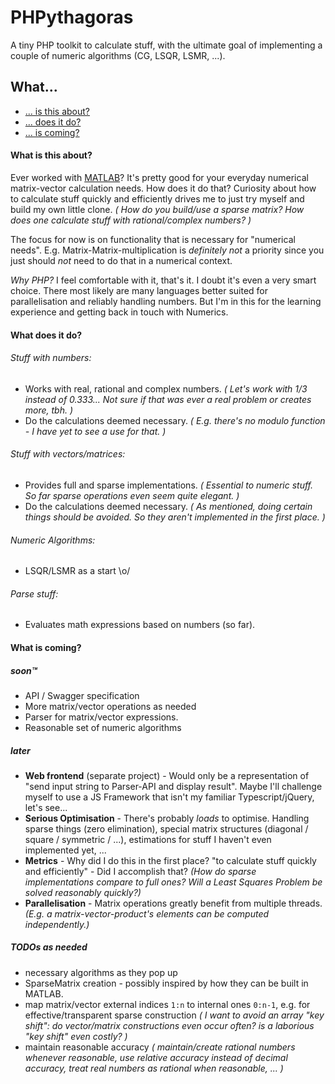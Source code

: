 # PHPythagoras

A tiny PHP toolkit to calculate stuff, with the ultimate goal of implementing a couple of numeric algorithms (CG, LSQR, LSMR, ...).

## What...
- [... is this about?](#what-is-this-about)
- [... does it do?](#what-does-it-do)
- [... is coming?](#what-is-coming)

#### What is this about?

Ever worked with [MATLAB](mathworks.com)? It's pretty good for your everyday numerical matrix-vector calculation needs.
How does it do that? Curiosity about how to calculate stuff quickly and efficiently drives me to just try myself and build my own little clone.
_(
How do you build/use a sparse matrix? 
How does one calculate stuff with rational/complex numbers?
)_

The focus for now is on functionality that is necessary for "numerical needs".
E.g. Matrix-Matrix-multiplication is _definitely not_ a priority since you just should _not_ need to do that in a numerical context.

_Why PHP?_ I feel comfortable with it, that's it. 
I doubt it's even a very smart choice. There most likely are many languages better suited for parallelisation and reliably handling numbers.
But I'm in this for the learning experience and getting back in touch with Numerics.

#### What does it do?

###### Stuff with numbers:

- Works with real, rational and complex numbers. 
_(
Let's work with 1/3 instead of 0.333... 
Not sure if that was ever a real problem or creates more, tbh.
)_
- Do the calculations deemed necessary.
_(
E.g. there's no modulo function - I have yet to see a use for that.
)_

###### Stuff with vectors/matrices:

- Provides full and sparse implementations.
_(
Essential to numeric stuff. So far sparse operations even seem quite elegant.
)_
- Do the calculations deemed necessary.
_(
As mentioned, doing certain things should be avoided. So they aren't implemented in the first place.
)_

###### Numeric Algorithms:

- LSQR/LSMR as a start \o/
 
###### Parse stuff:

- Evaluates math expressions based on numbers (so far).

#### What is coming?

##### soon™

- API / Swagger specification
- More matrix/vector operations as needed
- Parser for matrix/vector expressions.
- Reasonable set of numeric algorithms

##### later

- **Web frontend** (separate project) - Would only be a representation of "send input string to Parser-API and display result".
Maybe I'll challenge myself to use a JS Framework that isn't my familiar Typescript/jQuery, let's see...
- **Serious Optimisation** - There's probably _loads_ to optimise. 
Handling sparse things (zero elimination), special matrix structures (diagonal / square / symmetric / ...), estimations for stuff I haven't even implemented yet, ...
- **Metrics** - Why did I do this in the first place? 
"to calculate stuff quickly and efficiently" - Did I accomplish that?
_(How do sparse implementations compare to full ones? Will a Least Squares Problem be solved reasonably quickly?)_
- **Parallelisation** - Matrix operations greatly benefit from multiple threads.
_(E.g. a matrix-vector-product's elements can be computed independently.)_

##### TODOs as needed

- necessary algorithms as they pop up
- SparseMatrix creation - possibly inspired by how they can be built in MATLAB.
- map matrix/vector external indices `1:n` to internal ones `0:n-1`, e.g. for effective/transparent sparse construction
_( I want to avoid an array "key shift": do vector/matrix constructions even occur often? is a laborious "key shift" even costly? )_
- maintain reasonable accuracy
_( maintain/create rational numbers whenever reasonable, use relative accuracy instead of decimal accuracy, treat real numbers as rational when reasonable, ... )_